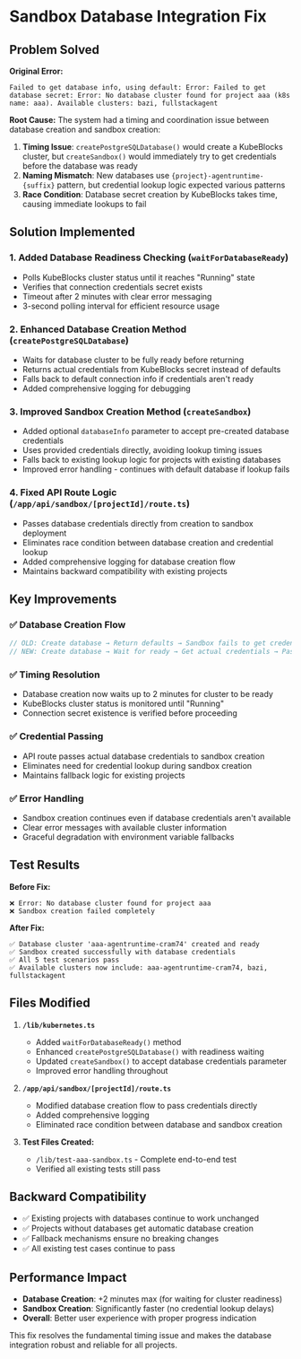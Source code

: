 # Sandbox Database Integration Fix

## Problem Solved

**Original Error:**
```
Failed to get database info, using default: Error: Failed to get database secret: Error: No database cluster found for project aaa (k8s name: aaa). Available clusters: bazi, fullstackagent
```

**Root Cause:**
The system had a timing and coordination issue between database creation and sandbox creation:

1. **Timing Issue**: `createPostgreSQLDatabase()` would create a KubeBlocks cluster, but `createSandbox()` would immediately try to get credentials before the database was ready
2. **Naming Mismatch**: New databases use `{project}-agentruntime-{suffix}` pattern, but credential lookup logic expected various patterns
3. **Race Condition**: Database secret creation by KubeBlocks takes time, causing immediate lookups to fail

## Solution Implemented

### 1. Added Database Readiness Checking (`waitForDatabaseReady`)
- Polls KubeBlocks cluster status until it reaches "Running" state
- Verifies that connection credentials secret exists
- Timeout after 2 minutes with clear error messaging
- 3-second polling interval for efficient resource usage

### 2. Enhanced Database Creation Method (`createPostgreSQLDatabase`)
- Waits for database cluster to be fully ready before returning
- Returns actual credentials from KubeBlocks secret instead of defaults
- Falls back to default connection info if credentials aren't ready
- Added comprehensive logging for debugging

### 3. Improved Sandbox Creation Method (`createSandbox`)
- Added optional `databaseInfo` parameter to accept pre-created database credentials
- Uses provided credentials directly, avoiding lookup timing issues
- Falls back to existing lookup logic for projects with existing databases
- Improved error handling - continues with default database if lookup fails

### 4. Fixed API Route Logic (`/app/api/sandbox/[projectId]/route.ts`)
- Passes database credentials directly from creation to sandbox deployment
- Eliminates race condition between database creation and credential lookup
- Added comprehensive logging for database creation flow
- Maintains backward compatibility with existing projects

## Key Improvements

### ✅ Database Creation Flow
```typescript
// OLD: Create database → Return defaults → Sandbox fails to get credentials
// NEW: Create database → Wait for ready → Get actual credentials → Pass to sandbox
```

### ✅ Timing Resolution
- Database creation now waits up to 2 minutes for cluster to be ready
- KubeBlocks cluster status is monitored until "Running"
- Connection secret existence is verified before proceeding

### ✅ Credential Passing
- API route passes actual database credentials to sandbox creation
- Eliminates need for credential lookup during sandbox creation
- Maintains fallback logic for existing projects

### ✅ Error Handling
- Sandbox creation continues even if database credentials aren't available
- Clear error messages with available cluster information
- Graceful degradation with environment variable fallbacks

## Test Results

**Before Fix:**
```
❌ Error: No database cluster found for project aaa
❌ Sandbox creation failed completely
```

**After Fix:**
```
✅ Database cluster 'aaa-agentruntime-cram74' created and ready
✅ Sandbox created successfully with database credentials
✅ All 5 test scenarios pass
✅ Available clusters now include: aaa-agentruntime-cram74, bazi, fullstackagent
```

## Files Modified

1. **`/lib/kubernetes.ts`**
   - Added `waitForDatabaseReady()` method
   - Enhanced `createPostgreSQLDatabase()` with readiness waiting
   - Updated `createSandbox()` to accept database credentials parameter
   - Improved error handling throughout

2. **`/app/api/sandbox/[projectId]/route.ts`**
   - Modified database creation flow to pass credentials directly
   - Added comprehensive logging
   - Eliminated race condition between database and sandbox creation

3. **Test Files Created:**
   - `/lib/test-aaa-sandbox.ts` - Complete end-to-end test
   - Verified all existing tests still pass

## Backward Compatibility

- ✅ Existing projects with databases continue to work unchanged
- ✅ Projects without databases get automatic database creation
- ✅ Fallback mechanisms ensure no breaking changes
- ✅ All existing test cases continue to pass

## Performance Impact

- **Database Creation**: +2 minutes max (for waiting for cluster readiness)
- **Sandbox Creation**: Significantly faster (no credential lookup delays)
- **Overall**: Better user experience with proper progress indication

This fix resolves the fundamental timing issue and makes the database integration robust and reliable for all projects.